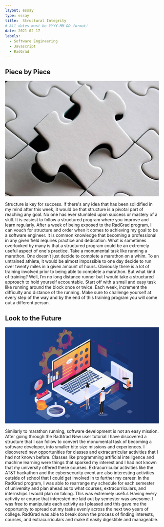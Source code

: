 ```yaml
---
layout: essay
type: essay
title:  Structural Integrity
# All dates must be YYYY-MM-DD format!
date: 2021-02-17
labels:
  - Software Engineering
  - Javascript
  - RadGrad
---
```



## Piece by Piece

<img class="ui medium right floated image" src="/images/puzzle.jpg">

Structure is key for success. If there's any idea that has been solidified in my mind after this week, it would be that structure is a pivotal part of reaching any goal. No one has ever stumbled upon success or mastery of a skill. It is easiest to follow a structured program where you improve and learn regularly. After a week of being exposed to the RadGrad program, I can vouch for structure and order when it comes to achieving my goal to be a software engineer. It is common knowledge that becoming a professional in any given field requires practice and dedication. What is sometimes overlooked by many is that a structured program could be an extremely useful aspect of one's practice. Take a monumental task like running a marathon. One doesn’t just decide to complete a marathon on a whim. To an untrained athlete, it would be almost impossible to one day decide to run over twenty miles in a given amount of hours. Obviously there is a lot of training involved prior to being able to complete a marathon. But what kind of training? Well, I’m no long distance runner but I would take a structured approach to hold yourself accountable. Start off with a small and easy task like running around the block once or twice. Each week, increment the difficulty and distance of the running. Make sure to challenge yourself at every step of the way and by the end of this training program you will come out a different person. 

## Look to the Future

<img class="ui medium left floated image" src="/images/future.jpg">

Similarly to marathon running, software development is not an easy mission. After going through the RadGrad New user tutorial I have discovered a structure that I can follow to convert the monumental task of becoming a software developer, into smaller bite size missions and experiences. I discovered new opportunities for classes and extracurricular activities that I had not known before. Classes like programming artificial intelligence and machine learning were things that sparked my interest and I had not known that my university offered these courses. Extracurricular activities like the AT&T hackathon and the cybersecurity event are also interesting activities outside of school that I could get involved in to further my career. In the RadGrad program, I was able to rearrange my schedule for each semester of university and plan ahead as to what courses, extracurriculars, and internships I would plan on taking. This was extremely useful. Having every activity or course that interested me laid out by semester was awesome. I was free to manipulate each activity as I pleased and this gave me the opportunity to spread out my tasks evenly across the next two years of college. RadGrad was able to break down the process of finding interests, courses, and extracurriculars and make it easily digestible and manageable. 










